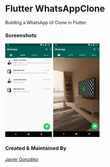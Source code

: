 # Flutter WhatsAppClone

Building a WhatsApp UI Clone in Flutter.

### Screenshots

<img src="ss1.png" height="300em" /> <img src="ss2.png" height="300em" />

### Created & Maintained By

[Javier González](https://github.com/javico2609)